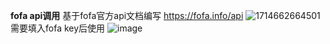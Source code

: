 **fofa api调用**
基于fofa官方api文档编写
https://fofa.info/api
![1714662664501](https://github.com/lzh-alt/fofa-api-/assets/115467682/e19e3465-dbdc-4837-9d34-708e776cffd2)
需要填入fofa key后使用
![image](https://github.com/lzh-alt/fofa-api-/assets/115467682/26b0ba50-e93f-4fc8-bcf8-8b5c3722a847)
